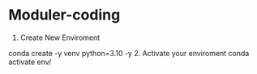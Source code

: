 # Moduler-coding
1. Create New Enviroment 

conda create -y venv python=3.10 -y 
2. Activate your enviroment 
conda activate env/